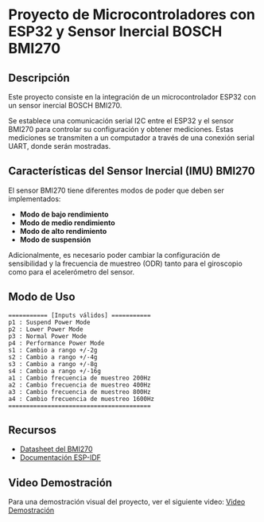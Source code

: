 # Proyecto de Microcontroladores con ESP32 y Sensor Inercial BOSCH BMI270

## Descripción

Este proyecto consiste en la integración de un microcontrolador ESP32 con un sensor inercial BOSCH BMI270.

Se establece una comunicación serial I2C entre el ESP32 y el sensor BMI270 para controlar su configuración y obtener mediciones. Estas mediciones se transmiten a un computador a través de una conexión serial UART, donde serán mostradas.

## Características del Sensor Inercial (IMU) BMI270

El sensor BMI270 tiene diferentes modos de poder que deben ser implementados:

- **Modo de bajo rendimiento**
- **Modo de medio rendimiento**
- **Modo de alto rendimiento**
- **Modo de suspensión**

Adicionalmente, es necesario poder cambiar la configuración de sensibilidad y la frecuencia de muestreo (ODR) tanto para el giroscopio como para el acelerómetro del sensor.

## Modo de Uso

```
=========== [Inputs válidos] ===========
p1 : Suspend Power Mode
p2 : Lower Power Mode
p3 : Normal Power Mode
p4 : Performance Power Mode
s1 : Cambio a rango +/-2g
s2 : Cambio a rango +/-4g
s3 : Cambio a rango +/-8g
s4 : Cambio a rango +/-16g
a1 : Cambio frecuencia de muestreo 200Hz
a2 : Cambio frecuencia de muestreo 400Hz
a3 : Cambio frecuencia de muestreo 800Hz
a4 : Cambio frecuencia de muestreo 1600Hz
========================================
```

## Recursos

- [Datasheet del BMI270](https://www.bosch-sensortec.com/products/motion-sensors/imus/bmi270/)
- [Documentación ESP-IDF](https://docs.espressif.com/projects/esp-idf/en/latest/esp32/)

## Video Demostración

Para una demostración visual del proyecto, ver el siguiente video: [Video Demostración](https://youtu.be/ibvGQPzwFDM?si=VdsOHDcw-h0leEQ3)
